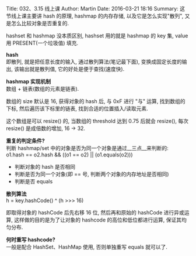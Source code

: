 Title: 032、3.15 线上课
Author: Martin
Date: 2016-03-21 18:16
Summary: 这节线上课主要讲 hash 的原理, hashmap 的内存存储, 以及它是怎么实现"散列", 又是怎么比较对象是否重复的.

hashset 和 hashmap 没本质区别, hashset 用的就是 hashmap 的 key 集, value 用 PRESENT(一个垃圾值) 填充.

__hash__<br>
即散列, 就是把任意长度的输入, 通过散列算法(笔记最下面), 变换成固定长度的输出, 该输出就是散列值, 它的好处是便于查找(速度快).

__hashmap 实现机制__<br>
数组 + 链表(数组的元素是链表).

数组的 size 默认是 16, 获得对象的 hash 后, 与 0xF 进行 "与" 运算, 找到数组的下标, 然后遍历该下标里的链表, 找到合适的位置插入/读取元素.

这个数组是可以 resize() 的, 当数组的 threshold 达到 0.75 后就会 resize(), 每次 resize() 是成倍数的增加, 16 \-\> 32.

__重复的判定条件?__<br>
判断 hashmap/set 中的对象是否为同一个对象是通过__三点__来判断的:<br>
o1.hash == o2.hash && ((o1 == o2) || (o1.equals(o2)))

- 判断对象的 hash 是否相同
- 判断是否为同一个对象(即 == 号, 判断两个对象的内存地址是否相同)
- 判断是否 equals

__散列算法__<br>
h = key.hashCode() ^ (h >>> 16)

即取得对象的 hashCode 后先右移 16 位, 然后再和原始的 hashCode 进行异或运算, 这样做的目的是为了让对象的 hashcode 的高位和低位都进行运算, 保证其均匀分布.

__何时重写 hashcode?__<br>
一般是配合 HashSet、HashMap 使用, 否则单独重写 equals 就可以了.
